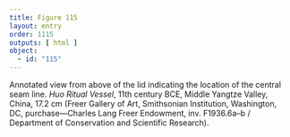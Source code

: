```yaml
---
title: Figure 115
layout: entry
order: 1115
outputs: [ html ]
object:
  - id: "115"
---
```


Annotated view from above of the lid indicating the location of the central seam line. *Huo Ritual Vessel*, 11th century BCE, Middle Yangtze Valley, China, 17.2 cm (Freer Gallery of Art, Smithsonian Institution, Washington, DC, purchase—Charles Lang Freer Endowment, inv. F1936.6a–b / Department of Conservation and Scientific Research).
